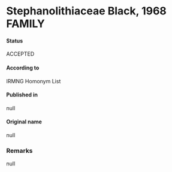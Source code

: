 Stephanolithiaceae Black, 1968 FAMILY
=======

#### Status
ACCEPTED

#### According to
IRMNG Homonym List

#### Published in
null

#### Original name
null

### Remarks
null